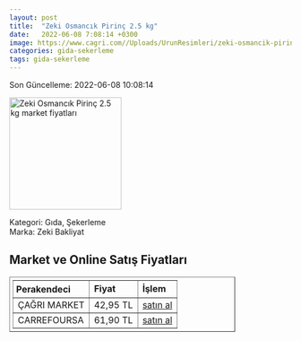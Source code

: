 ```yaml
---
layout: post
title:  "Zeki Osmancık Pirinç 2.5 kg"
date:   2022-06-08 7:08:14 +0300
image: https://www.cagri.com//Uploads/UrunResimleri/zeki-osmancik-pirinc-2.5-kg-8b-611.jpg
categories: gida-sekerleme
tags: gida-sekerleme
---
```


Son Güncelleme: 2022-06-08 10:08:14

<img src="https://www.cagri.com//Uploads/UrunResimleri/zeki-osmancik-pirinc-2.5-kg-8b-611.jpg" width="200" alt="Zeki Osmancık Pirinç 2.5 kg market fiyatları" />

Kategori: Gıda, Şekerleme
<br />
Marka: Zeki Bakliyat

<h2>Market ve Online Satış Fiyatları</h2>

<table border="1" style="padding: 5px;width:80%;">
  <tr>
    <td style="padding: 5px;"><strong>Perakendeci</strong></td>
    <td><strong>Fiyat</strong></td>
    <td><strong>İşlem</strong></td>
  </tr>
  <tr>
              <td title="Çağrı Market">ÇAĞRI MARKET</td>
              <td>42,95 TL</td>
              <td><a title="Çağrı Market" target="_blank" href="https://www.cagri.com/zeki-osmancik-pirinc-2.5-kg">satın al</a></td>
            </tr><tr>
              <td title="CarrefourSA">CARREFOURSA</td>
              <td>61,90 TL</td>
              <td><a title="CarrefourSA" target="_blank" href="https://www.carrefoursa.com/zeki-osmancik-pirinc-2-5-kg-p-30096586">satın al</a></td>
            </tr>
</table>
